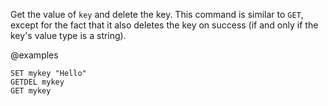 Get the value of `key` and delete the key.
This command is similar to `GET`, except for the fact that it also deletes the key on success (if and only if the key's value type is a string).

@examples

```cli
SET mykey "Hello"
GETDEL mykey
GET mykey
```
